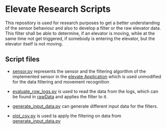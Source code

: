 # Elevate Research Scripts

This repository is used for research purposes to get a better understanding of 
the sensor behaviour and also to develop a filter or the raw elevator data.
This filter shall be able to determine, if an elevator is moving, while at the
same time not get triggered, if somebody is entering the elevator, but the 
elevator itself is not moving.

## Script files
- [sensor.py](sensor.py) represents the sensor and the filtering algorithm of 
the implemented sensor in the [elevate Application](https://github.com/ubirch/ubirch-elevate-application)
  which is used unmodified for the data filtering and movement recognition
  
- [evaluate_row_logs.py](evaluate_raw_logs.py) is used to read the data from
the logs, which can be found in [rawData](rawData/README.md) and applies the
  filter to it.
  
- [generate_input_data.py](generate_input_data.py) can generate different input
data for the filters.
  
- [plot_csv.py](plot_csv.py) is used ta apply the filtering on data from 
[generate_input_data.py](generate_input_data.py)
  
